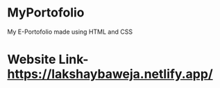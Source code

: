 # MyPortofolio
My E-Portofolio made using HTML and CSS

# Website Link-https://lakshaybaweja.netlify.app/
